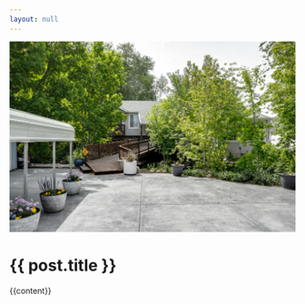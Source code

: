 ```yaml
---
layout: null
---
```

<!DOCTYPE HTML>
<html>
<head>
  <meta charset="utf-8"/>
  <title></title>


  <link href="https://fonts.googleapis.com/css?family=Libre+Baskerville" rel="stylesheet">


  <!-- Styling -->
  <style>
  {% capture include_to_scssify %}
  {% include _main.scss %}
  {% endcapture %}
  {{ include_to_scssify | scssify }}
  </style>

</head>
<body>
<div id="container" class="clearfix">
  <div id="main-image" class="halves">
    <img src="/assets/main.jpg" />
  </div>
  <div id="main-content" class="halves">
    <h1>{{ post.title }}</h1>
    {{content}}
  </div>
</div>
</body>
</html>
